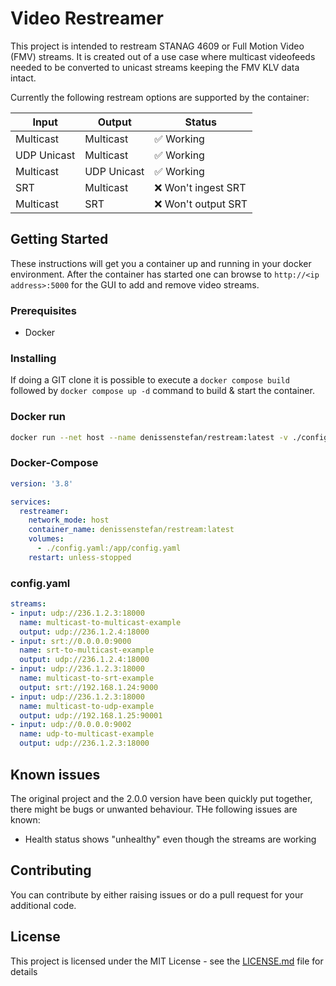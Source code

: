 # Video Restreamer

This project is intended to restream STANAG 4609 or Full Motion Video (FMV) streams. It is created out of a use case where multicast videofeeds needed to be converted to unicast streams keeping the FMV KLV data intact.

Currently the following restream options are supported by the container:

| Input | Output | Status |
| --- | --- | --- |
| Multicast | Multicast | :white_check_mark: Working |
| UDP Unicast | Multicast | :white_check_mark: Working |
| Multicast | UDP Unicast | :white_check_mark: Working |
| SRT | Multicast | :x: Won't ingest SRT |
| Multicast | SRT | :x: Won't output SRT |

## Getting Started

These instructions will get you a container up and running in your docker environment. After the container has started one can browse to `http://<ip address>:5000` for the GUI to add and remove video streams.

### Prerequisites

- Docker

### Installing

If doing a GIT clone it is possible to execute a `docker compose build` followed by `docker compose up -d` command to build & start the container.

### Docker run

```sh
docker run --net host --name denissenstefan/restream:latest -v ./config.yaml:/app/config.yaml --restart unless-stopped 
```

### Docker-Compose

```yml
version: '3.8'

services:
  restreamer:
    network_mode: host
    container_name: denissenstefan/restream:latest
    volumes:
      - ./config.yaml:/app/config.yaml
    restart: unless-stopped
```

### config.yaml

```yaml
streams:
- input: udp://236.1.2.3:18000
  name: multicast-to-multicast-example
  output: udp://236.1.2.4:18000
- input: srt://0.0.0.0:9000
  name: srt-to-multicast-example
  output: udp://236.1.2.4:18000
- input: udp://236.1.2.3:18000
  name: multicast-to-srt-example
  output: srt://192.168.1.24:9000
- input: udp://236.1.2.3:18000
  name: multicast-to-udp-example
  output: udp://192.168.1.25:90001
- input: udp://0.0.0.0:9002
  name: udp-to-multicast-example
  output: udp://236.1.2.3:18000
```

## Known issues
The original project and the 2.0.0 version have been quickly put together, there might be bugs or unwanted behaviour. THe following issues are known:

- Health status shows "unhealthy" even though the streams are working

## Contributing

You can contribute by either raising issues or do a pull request for your additional code.

## License

This project is licensed under the MIT License - see the [LICENSE.md](LICENSE.md) file for details

